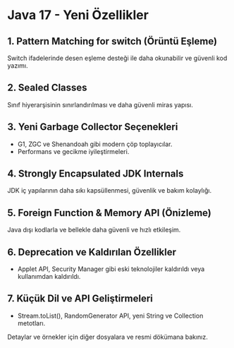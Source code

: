 # Java 17 - Yeni Özellikler

## 1. Pattern Matching for switch (Örüntü Eşleme)
Switch ifadelerinde desen eşleme desteği ile daha okunabilir ve güvenli kod yazımı.

## 2. Sealed Classes
Sınıf hiyerarşisinin sınırlandırılması ve daha güvenli miras yapısı.

## 3. Yeni Garbage Collector Seçenekleri
- G1, ZGC ve Shenandoah gibi modern çöp toplayıcılar.
- Performans ve gecikme iyileştirmeleri.

## 4. Strongly Encapsulated JDK Internals
JDK iç yapılarının daha sıkı kapsüllenmesi, güvenlik ve bakım kolaylığı.

## 5. Foreign Function & Memory API (Önizleme)
Java dışı kodlarla ve bellekle daha güvenli ve hızlı etkileşim.

## 6. Deprecation ve Kaldırılan Özellikler
- Applet API, Security Manager gibi eski teknolojiler kaldırıldı veya kullanımdan kaldırıldı.

## 7. Küçük Dil ve API Geliştirmeleri
- Stream.toList(), RandomGenerator API, yeni String ve Collection metotları.

Detaylar ve örnekler için diğer dosyalara ve resmi dökümana bakınız.
